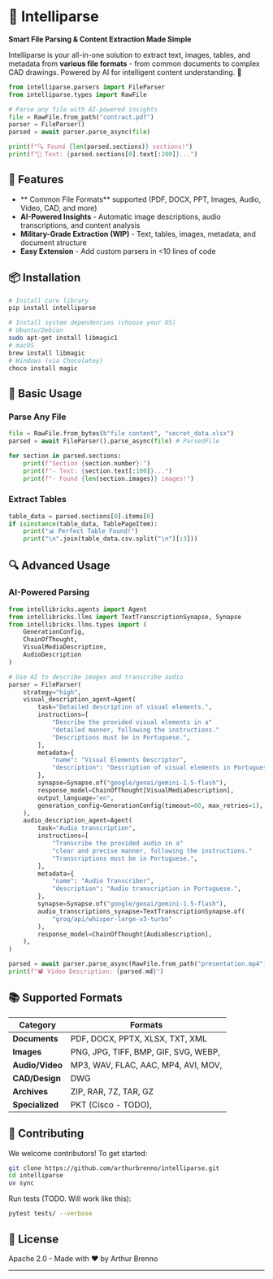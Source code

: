 # 🧠 Intelliparse

**Smart File Parsing & Content Extraction Made Simple**

Intelliparse is your all-in-one solution to extract text, images, tables, and metadata from **various file formats** - from common documents to complex CAD drawings. Powered by AI for intelligent content understanding. 🚀

```python
from intelliparse.parsers import FileParser
from intelliparse.types import RawFile

# Parse any file with AI-powered insights
file = RawFile.from_path("contract.pdf")
parser = FileParser()
parsed = await parser.parse_async(file)

print(f"🔍 Found {len(parsed.sections)} sections!")
print(f"📄 Text: {parsed.sections[0].text[:200]}...")
```

## 🌟 Features

- ** Common File Formats** supported (PDF, DOCX, PPT, Images, Audio, Video, CAD, and more)
- **AI-Powered Insights** - Automatic image descriptions, audio transcriptions, and content analysis
- **Military-Grade Extraction (WIP)** - Text, tables, images, metadata, and document structure
- **Easy Extension** - Add custom parsers in <10 lines of code

## 📦 Installation

```bash
# Install core library
pip install intelliparse

# Install system dependencies (choose your OS)
# Ubuntu/Debian
sudo apt-get install libmagic1
# macOS
brew install libmagic
# Windows (via Chocolatey)
choco install magic
```

## 🚀 Basic Usage

### Parse Any File
```python
file = RawFile.from_bytes(b"file content", "secret_data.xlsx")
parsed = await FileParser().parse_async(file) # ParsedFile

for section in parsed.sections:
    print(f"Section {section.number}:")
    print(f"- Text: {section.text[:100]}...")
    print(f"- Found {len(section.images)} images!")
```

### Extract Tables
```python
table_data = parsed.sections[0].items[0]
if isinstance(table_data, TablePageItem):
    print("📊 Perfect Table Found!")
    print("\n".join(table_data.csv.split("\n")[:3]))
```

## 🔍 Advanced Usage

### AI-Powered Parsing
```python
from intellibricks.agents import Agent
from intellibricks.llms import TextTranscriptionSynapse, Synapse
from intellibricks.llms.types import (
    GenerationConfig,
    ChainOfThought,
    VisualMediaDescription,
    AudioDescription
)

# Use AI to describe images and transcribe audio
parser = FileParser(
    strategy="high",
    visual_description_agent=Agent(
        task="Detailed description of visual elements.",
        instructions=[
            "Describe the provided visual elements in a"
            "detailed manner, following the instructions."
            "Descriptions must be in Portuguese.",
        ],
        metadata={
            "name": "Visual Elements Descriptor",
            "description": "Description of visual elements in Portuguese.",
        },
        synapse=Synapse.of("google/genai/gemini-1.5-flash"),
        response_model=ChainOfThought[VisualMediaDescription],
        output_language="en",
        generation_config=GenerationConfig(timeout=60, max_retries=1),
    ),
    audio_description_agent=Agent(
        task="Audio transcription",
        instructions=[
            "Transcribe the provided audio in a"
            "clear and precise manner, following the instructions."
            "Transcriptions must be in Portuguese.",
        ],
        metadata={
            "name": "Audio Transcriber",
            "description": "Audio transcription in Portuguese.",
        },
        synapse=Synapse.of("google/genai/gemini-1.5-flash"),
        audio_transcriptions_synapse=TextTranscriptionSynapse.of(
            "groq/api/whisper-large-v3-turbo"
        ),
        response_model=ChainOfThought[AudioDescription],
    ),
)

parsed = await parser.parse_async(RawFile.from_path("presentation.mp4"))
print(f"📽 Video Description: {parsed.md}")
```

## 📚 Supported Formats

| Category       | Formats                                                                 |
|----------------|-------------------------------------------------------------------------|
| **Documents**  | PDF, DOCX, PPTX, XLSX, TXT, XML                              |
| **Images**     | PNG, JPG, TIFF, BMP, GIF, SVG, WEBP,                            |
| **Audio/Video**| MP3, WAV, FLAC, AAC, MP4, AVI, MOV,                               |
| **CAD/Design** | DWG                                    |
| **Archives**   | ZIP, RAR, 7Z, TAR, GZ                                                  |
| **Specialized**| PKT (Cisco - TODO),             |

## 🤝 Contributing

We welcome contributors! To get started:
```bash
git clone https://github.com/arthurbrenno/intelliparse.git
cd intelliparse
uv sync
```

Run tests (TODO. Will work like this):
```bash
pytest tests/ --verbose
```

## 📜 License

Apache 2.0 - Made with ❤️ by Arthur Brenno

---
